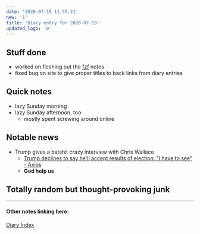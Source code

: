 ```yaml
---
date: '2020-07-19 11:59:21'
new: '1'
title: 'Diary entry for 2020-07-19'
updated_logo: '0'
---
```

## Stuff done
* worked on fleshing out the [fzf](/fzf) notes
* fixed bug on site to give proper titles to back links from diary entries

## Quick notes
* lazy Sunday morning
* lazy Sunday afternoon, too
  * mostly spent screwing around online

## Notable news
* Trump gives a batshit crazy interview with Chris Wallace
  * [Trump declines to say he'll accept results of election: "I have to see" - Axios](https://www.axios.com/trump-election-rigged-da605666-7a05-4633-b216-d7adcfefa97e.html)
  * **God help us**

## Totally random but thought-provoking junk

---
#### Other notes linking here:

[Diary Index](/diary)

